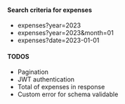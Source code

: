 #### Search criteria for expenses
* expenses?year=2023
* expenses?year=2023&month=01
* expenses?date=2023-01-01

#### TODOS
* Pagination
* JWT authentication
* Total of expenses in response
* Custom error for schema validable